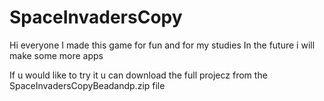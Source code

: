 # SpaceInvadersCopy
Hi everyone
I made this game for fun and for my studies
In the future i will make some more apps


If u would like to try it u can download the full projecz from the SpaceInvadersCopyBeadandp.zip file

